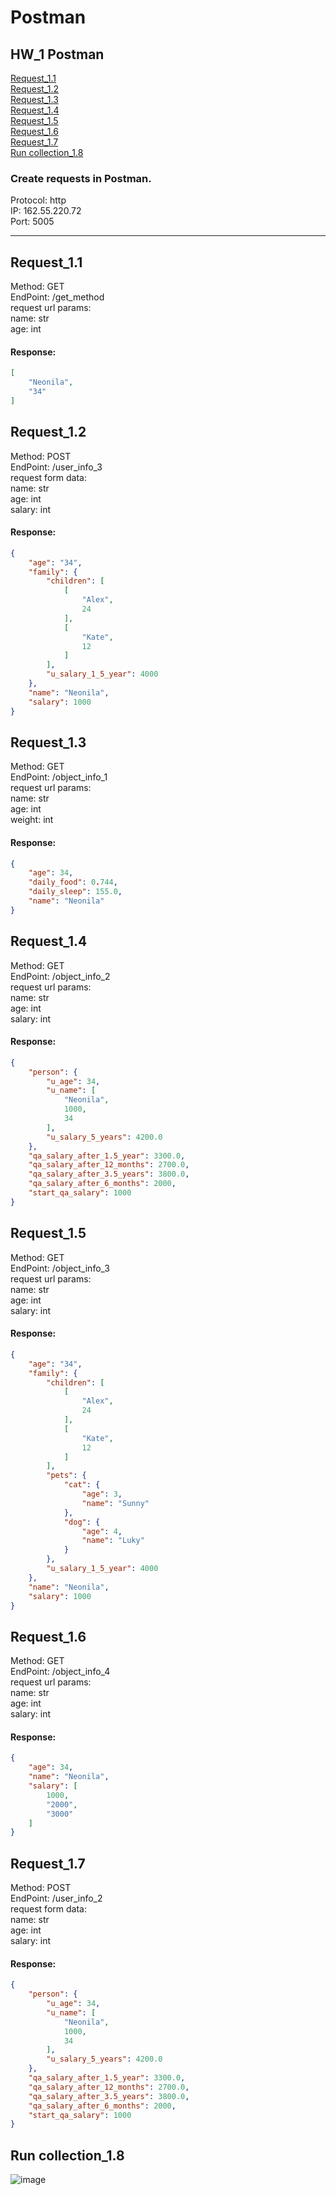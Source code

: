 # Postman
## HW_1 Postman

[Request_1.1](#1.1)  
[Request_1.2](#1.2)   
[Request_1.3](#1.3)     
[Request_1.4](#1.4)     
[Request_1.5](#1.5)     
[Request_1.6](#1.6)     
[Request_1.7](#1.7)</br>
[Run collection_1.8](#1.8)


### Create requests in Postman.

Protocol: http</br>
IP: 162.55.220.72</br>
Port: 5005

***
## **Request_1.1**<a name="1.1"><a>
    
Method: GET</br>
EndPoint: /get_method</br>
request url params: </br>
name: str</br>
age: int</br>

#### Response: 
```json
[
    "Neonila",
    "34"
]
```

## **Request_1.2**<a name="1.2"><a>
    
Method: POST</br>
EndPoint: /user_info_3</br>
request form data: </br>
name: str</br>
age: int</br>
salary: int</br>

#### Response:
```json
{
    "age": "34",
    "family": {
        "children": [
            [
                "Alex",
                24
            ],
            [
                "Kate",
                12
            ]
        ],
        "u_salary_1_5_year": 4000
    },
    "name": "Neonila",
    "salary": 1000
}
```                     


## **Request_1.3**<a name="1.3"><a>
    
Method: GET</br>
EndPoint: /object_info_1</br>
request url params: </br>
name: str</br>
age: int</br>
weight: int

#### Response:  
```json
{
    "age": 34,
    "daily_food": 0.744,
    "daily_sleep": 155.0,
    "name": "Neonila"
}
```         
          

## **Request_1.4**<a name="1.4"><a>
    
Method: GET</br>
EndPoint: /object_info_2</br>
request url params:</br> 
name: str</br>
age: int</br>
salary: int

#### Response:  
```json
{
    "person": {
        "u_age": 34,
        "u_name": [
            "Neonila",
            1000,
            34
        ],
        "u_salary_5_years": 4200.0
    },
    "qa_salary_after_1.5_year": 3300.0,
    "qa_salary_after_12_months": 2700.0,
    "qa_salary_after_3.5_years": 3800.0,
    "qa_salary_after_6_months": 2000,
    "start_qa_salary": 1000
}
``` 
          

## **Request_1.5**<a name="1.5"><a>
    
Method: GET</br>
EndPoint: /object_info_3</br>
request url params: </br>
name: str</br>
age: int</br>
salary: int

#### Response:  
```json
{
    "age": "34",
    "family": {
        "children": [
            [
                "Alex",
                24
            ],
            [
                "Kate",
                12
            ]
        ],
        "pets": {
            "cat": {
                "age": 3,
                "name": "Sunny"
            },
            "dog": {
                "age": 4,
                "name": "Luky"
            }
        },
        "u_salary_1_5_year": 4000
    },
    "name": "Neonila",
    "salary": 1000
}
```

## **Request_1.6**<a name="1.6"><a>
    
Method: GET</br>
EndPoint: /object_info_4</br>
request url params: </br>
name: str</br>
age: int</br>
salary: int

#### Response:
```json
{
    "age": 34,
    "name": "Neonila",
    "salary": [
        1000,
        "2000",
        "3000"
    ]
}
```


## **Request_1.7**<a name="1.7"><a>
    
Method: POST</br>
EndPoint: /user_info_2</br>
request form data: </br>
name: str</br>
age: int</br>
salary: int

#### Response:  
```json
{
    "person": {
        "u_age": 34,
        "u_name": [
            "Neonila",
            1000,
            34
        ],
        "u_salary_5_years": 4200.0
    },
    "qa_salary_after_1.5_year": 3300.0,
    "qa_salary_after_12_months": 2700.0,
    "qa_salary_after_3.5_years": 3800.0,
    "qa_salary_after_6_months": 2000,
    "start_qa_salary": 1000
}
 ```

## **Run collection_1.8**<a name="1.8"><a>

![image](https://user-images.githubusercontent.com/106426661/174355822-a0084834-3291-47bc-840d-9aa2363b2dae.png)
